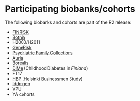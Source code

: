 # Participating biobanks/cohorts

The following biobanks and cohorts are part of the R2 release:

* [FINRISK](https://thl.fi/en/web/thlfi-en/research-and-expertwork/population-studies/the-national-finrisk-study)
* [Botnia](https://thl.fi/en/web/thl-biobank/for-researchers/sample-collections/the-botnia-study)
* H2000/H2011
* [GeneRisk](https://thl.fi/en/web/thl-biobank/for-researchers/sample-collections/generisk-study)
* [Psychiatric Family Collections](https://thl.fi/en/web/thl-biobank/for-researchers/sample-collections/thl-psychiatric-family-collections-1994-2008)
* [Auria](https://auria.fi/en/)
* [Borealis](https://www.oulu.fi/mrc/node/20008)
* [DiMe](https://thl.fi/en/web/thl-biobank/for-researchers/sample-collections/thl-diabetes-studies-1986-2013) \(Childhood Diabetes in _Finland_\)
* FT17
* [HBP](https://academic.oup.com/ije/article/45/4/1074/2951626) \(Helsinki Businessmen Study\)
* [Iddmgen](https://thl.fi/en/web/thl-biobank/for-researchers/sample-collections/thl-diabetes-studies-1986-2013)
* VPU
* YA cohorts

